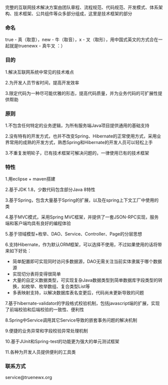 <p>完整的互联网技术解决方案由团队章程、流程规范、代码规范、开发模式、体系架构、技术框架、公共组件等众多部分组成，这里是技术框架的部分</p>
<h3>命名</h3>
  <p>true - 真（取意），new - 牛（取音），x - 叉（取形），用中国式英文的方式合在一起就是truenewx - 真牛叉 ：）</p>
<h3>目的</h3>
  <p>1.解决互联网系统中常见的技术难点</p>
  <p>2.为开发人员节省时间，提高开发效率</p>
  <p>3.限定代码为一种尽可能优雅的形态，提高代码质量，并为业务代码的可扩展性提供帮助</p>
<h3>原则</h3>
  <p>1.不包含任何特定的业务逻辑，为所有服务端Java项目提供通用的基础支持</p>
  <p>2.没有特有的开发方式，也并不改变Spring、Hibernate的正常使用方式，采用业界常用的成熟的开发方式，熟悉Spring和Hibernate的开发人员可以轻松上手</p>
  <p>3.不重复发明轮子，已有技术框架可解决问题的，一律使用已有的技术框架</p>
<h3>特性</h3>
  <p>1.用eclipse + maven搭建</p>
  <p>2.基于JDK 1.8，少数代码包含部分Java 8特性</p>
  <p>3.基于Spring，包含大量基于Spring的扩展，以及在spring上下文工厂中使用的类</p>
  <p>4.基于MVC模式，采用Spring MVC框架，并提供了一套JSON-RPC实现，服务端和客户端均具有良好的编程体验</p>
  <p>5.基于领域模型+枚举、DAO、Service、Controller、Page的分层思想</p>
  <p>6.支持Hibernate，作为默认ORM框架，可以选择不使用，不过如果使用的话将带来如下好处：</p>
    <ul>
      <li>简单配置即可实现同时访问多数据源，DAO无需关注当前实体隶属于哪个数据源</li>
      <li>实现切分表将变得很简单</li>
      <li>大量的自定义数据类型，可实现复杂Java数据类型到简单数据库字段类型的转换，如枚举、枚举数组、复合类型List等</li>
      <li>多表映射支持，以解决数据库表名变更后，代码尚未更新导致的问题</li>
    </ul>
  <p>7.基于hibernate-validator的字段格式校验机制，包括javascript端的扩展，实现了前端校验和后端校验的一致性、便利性</p>
  <p>8.Spring中Service调用其它Service导致的嵌套事务问题的解决机制</p>
  <p>9.便捷的业务异常和字段校验异常处理机制</p>
  <p>10.基于JUnit和Spring-test的功能更为强大的单元测试框架</p>
  <p>11.各种为开发人员提供便利的工具类</p>
<h3>联系方式</h3>
  <p>service@truenewx.org</p>
